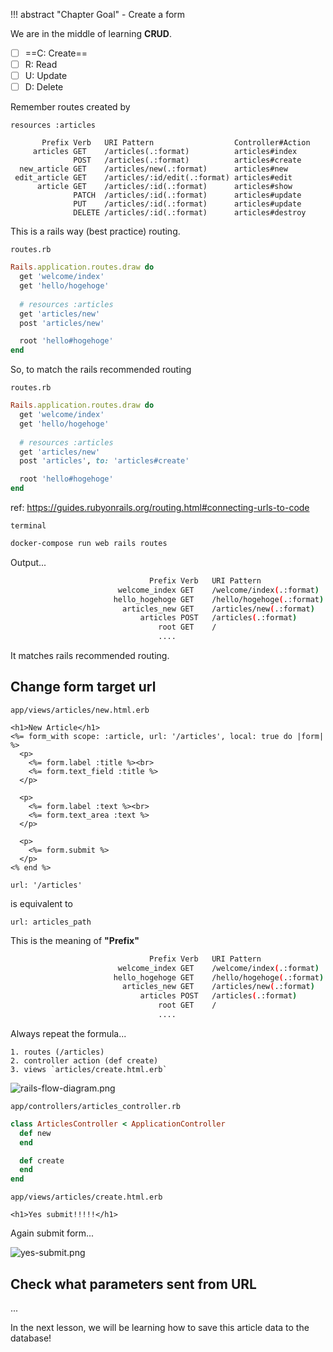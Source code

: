 !!! abstract "Chapter Goal"
    - Create a form

We are in the middle of learning **CRUD**.

* [ ] ==C: Create==
* [ ] R: Read
* [ ] U: Update
* [ ] D: Delete

Remember routes created by
```
resources :articles
```

```hl_lines="3"
       Prefix Verb   URI Pattern                  Controller#Action
     articles GET    /articles(.:format)          articles#index
              POST   /articles(.:format)          articles#create
  new_article GET    /articles/new(.:format)      articles#new
 edit_article GET    /articles/:id/edit(.:format) articles#edit
      article GET    /articles/:id(.:format)      articles#show
              PATCH  /articles/:id(.:format)      articles#update
              PUT    /articles/:id(.:format)      articles#update
              DELETE /articles/:id(.:format)      articles#destroy
```

This is a rails way (best practice) routing.

`routes.rb`
```ruby
Rails.application.routes.draw do
  get 'welcome/index'
  get 'hello/hogehoge'
  
  # resources :articles
  get 'articles/new'
  post 'articles/new'

  root 'hello#hogehoge'
end
```

So, to match the rails recommended routing

`routes.rb`
```ruby
Rails.application.routes.draw do
  get 'welcome/index'
  get 'hello/hogehoge'
  
  # resources :articles
  get 'articles/new'
  post 'articles', to: 'articles#create'

  root 'hello#hogehoge'
end
```
ref: https://guides.rubyonrails.org/routing.html#connecting-urls-to-code

`terminal`
```bash
docker-compose run web rails routes
```

Output...

```bash
                               Prefix Verb   URI Pattern                                                                              Controller#Action
                        welcome_index GET    /welcome/index(.:format)                                                                 welcome#index
                       hello_hogehoge GET    /hello/hogehoge(.:format)                                                                hello#hogehoge
                         articles_new GET    /articles/new(.:format)                                                                  articles#new
                             articles POST   /articles(.:format)                                                                      articles#create
                                 root GET    /                                                                                        hello#hogehoge
                                 ....
```

It matches rails recommended routing.

## Change form target url

`app/views/articles/new.html.erb`
```erb hl_lines="2"
<h1>New Article</h1>
<%= form_with scope: :article, url: '/articles', local: true do |form| %>
  <p>
    <%= form.label :title %><br>
    <%= form.text_field :title %>
  </p>

  <p>
    <%= form.label :text %><br>
    <%= form.text_area :text %>
  </p>

  <p>
    <%= form.submit %>
  </p>
<% end %>
```

```
url: '/articles'
```

is equivalent to 

```
url: articles_path
```

This is the meaning of **"Prefix"**

```bash hl_lines="5"
                               Prefix Verb   URI Pattern                                                                              Controller#Action
                        welcome_index GET    /welcome/index(.:format)                                                                 welcome#index
                       hello_hogehoge GET    /hello/hogehoge(.:format)                                                                hello#hogehoge
                         articles_new GET    /articles/new(.:format)                                                                  articles#new
                             articles POST   /articles(.:format)                                                                      articles#create
                                 root GET    /                                                                                        hello#hogehoge
                                 ....
```

Always repeat the formula...

```
1. routes (/articles)
2. controller action (def create)
3. views `articles/create.html.erb`
```

![rails-flow-diagram.png](https://storage.googleapis.com/coderhackers-assets/the-complete-webdev-with-rails-2020/rails-guide-basics/rails-flow-diagram.png)

`app/controllers/articles_controller.rb`
```ruby
class ArticlesController < ApplicationController
  def new
  end

  def create
  end
end
```


`app/views/articles/create.html.erb`
```erb
<h1>Yes submit!!!!!</h1>
```

Again submit form...

![yes-submit.png](https://storage.googleapis.com/coderhackers-assets/the-complete-webdev-with-rails-2020/rails-guide-basics/yes-submit.png)

## Check what parameters sent from URL
...

In the next lesson, we will be learning how to save this article data to the database! 